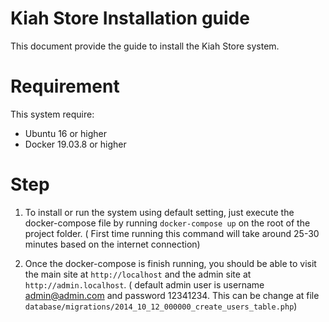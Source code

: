 # Kiah Store Installation guide

This document provide the guide to install the Kiah Store system. 

# Requirement

This system require:
- Ubuntu 16 or higher
- Docker 19.03.8 or higher

# Step

1. To install or run the system using default setting, just execute the docker-compose file by running `docker-compose up` on the root of the project folder. ( First time running this command will take around 25-30 minutes based on the internet connection)

2. Once the docker-compose is finish running, you should be able to visit the main site at `http://localhost` and the admin site at `http://admin.localhost`. ( default admin user is username admin@admin.com and password 12341234. This can be change at file `database/migrations/2014_10_12_000000_create_users_table.php`)